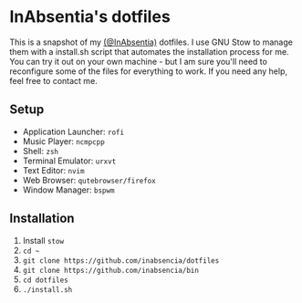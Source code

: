 # InAbsentia's dotfiles

This is a snapshot of my [(@InAbsentia)](https://github.com/inabsencia) dotfiles. I use GNU Stow to manage them with a install.sh script that automates the installation process for me. You can try it out on your own machine - but I am sure you'll need to reconfigure some of the files for everything to work. If you need any help, feel free to contact me.

## Setup

- Application Launcher: `rofi`
- Music Player: `ncmpcpp`
- Shell: `zsh`
- Terminal Emulator: `urxvt`
- Text Editor: `nvim`
- Web Browser: `qutebrowser/firefox`
- Window Manager: `bspwm`

## Installation

1. Install `stow`
2. `cd ~`
3. `git clone https://github.com/inabsencia/dotfiles`
4. `git clone https://github.com/inabsencia/bin`
5. `cd dotfiles`
6. `./install.sh`
